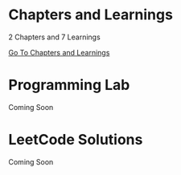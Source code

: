 # Chapters and Learnings
2 Chapters and 7 Learnings

[Go To Chapters and Learnings](https://raw.githubusercontent.com/AvijitKarmakar/Kotlin-Desktop-Application-Jetpack-Compose-Tutorial/test/KDAD/Chapters-Learnings/README.md)

# Programming Lab
Coming Soon

# LeetCode Solutions
Coming Soon
